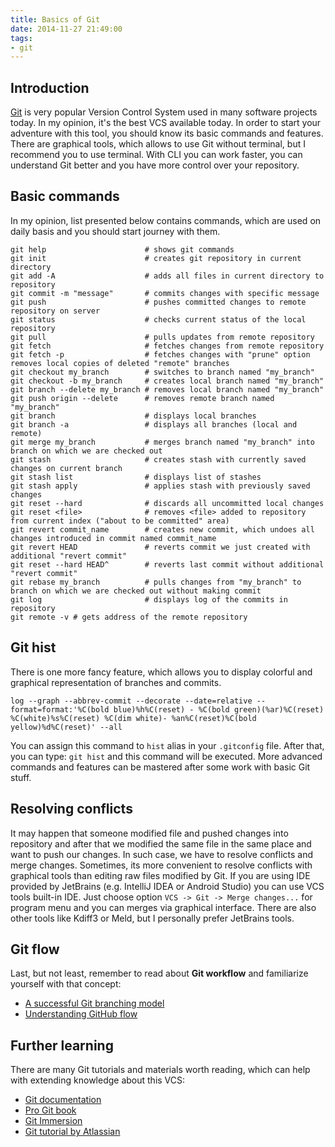 ```yaml
---
title: Basics of Git
date: 2014-11-27 21:49:00
tags:
- git
---
```


Introduction
------------

[Git](http://git-scm.com/) is very popular Version Control System used in many software projects today. In my opinion, it's the best VCS available today. In order to start your adventure with this tool, you should know its basic commands and features. There are graphical tools, which allows to use Git without terminal, but I recommend you to use terminal. With CLI you can work faster, you can understand Git better and you have more control over your repository.

Basic commands
--------------

In my opinion, list presented below contains commands, which are used on daily basis and you should start journey with them. 

```
git help                      # shows git commands
git init                      # creates git repository in current directory
git add -A                    # adds all files in current directory to repository
git commit -m "message"       # commits changes with specific message
git push                      # pushes committed changes to remote repository on server
git status                    # checks current status of the local repository
git pull                      # pulls updates from remote repository
git fetch                     # fetches changes from remote repository
git fetch -p                  # fetches changes with "prune" option removes local copies of deleted "remote" branches
git checkout my_branch        # switches to branch named "my_branch"
git checkout -b my_branch     # creates local branch named "my_branch"
git branch --delete my_branch # removes local branch named "my_branch"
git push origin --delete      # removes remote branch named "my_branch"
git branch                    # displays local branches
git branch -a                 # displays all branches (local and remote)
git merge my_branch           # merges branch named "my_branch" into branch on which we are checked out
git stash                     # creates stash with currently saved changes on current branch
git stash list                # displays list of stashes
git stash apply               # applies stash with previously saved changes
git reset --hard              # discards all uncommitted local changes
git reset <file>              # removes <file> added to repository from current index ("about to be committed" area)
git revert commit_name        # creates new commit, which undoes all changes introduced in commit named commit_name
git revert HEAD               # reverts commit we just created with additional "revert commit"
git reset --hard HEAD^        # reverts last commit without additional "revert commit"
git rebase my_branch          # pulls changes from "my_branch" to branch on which we are checked out without making commit
git log                       # displays log of the commits in repository
git remote -v # gets address of the remote repository
```

Git hist
--------

There is one more fancy feature, which allows you to display colorful and graphical representation of branches and commits. 

```
log --graph --abbrev-commit --decorate --date=relative --format=format:'%C(bold blue)%h%C(reset) - %C(bold green)(%ar)%C(reset) %C(white)%s%C(reset) %C(dim white)- %an%C(reset)%C(bold yellow)%d%C(reset)' --all
```


You can assign this command to `hist` alias in your `.gitconfig` file. After that, you can type: `git hist` and this command will be executed. More advanced commands and features can be mastered after some work with basic Git stuff.

Resolving conflicts
-------------------

It may happen that someone modified file and pushed changes into repository and after that we modified the same file in the same place and want to push our changes. In such case, we have to resolve conflicts and merge changes. Sometimes, its more convenient to resolve conflicts with graphical tools than editing raw files modified by Git. If you are using IDE provided by JetBrains (e.g. IntelliJ IDEA or Android Studio) you can use VCS tools built-in IDE. Just choose option `VCS -> Git -> Merge changes...` for program menu and you can merges via graphical interface. There are also other tools like Kdiff3 or Meld, but I personally prefer JetBrains tools.

Git flow
--------

Last, but not least, remember to read about **Git workflow** and familiarize yourself with that concept:

*   [A successful Git branching model](http://nvie.com/posts/a-successful-git-branching-model/)
*   [Understanding GitHub flow](https://guides.github.com/introduction/flow/index.html)

Further learning
----------------

There are many Git tutorials and materials worth reading, which can help with extending knowledge about this VCS:

*   [Git documentation](http://git-scm.com/doc)
*   [Pro Git book](http://git-scm.com/book/en/v2)
*   [Git Immersion](http://gitimmersion.com/)
*   [Git tutorial by Atlassian](https://www.atlassian.com/git/tutorials/)
